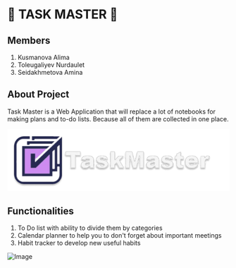 # :rocket: TASK MASTER  :rocket:

## Members
  1. Kusmanova Alima
  2. Toleugaliyev Nurdaulet
  3. Seidakhmetova Amina
  
## About Project

  Task Master is a Web Application that will replace a lot of notebooks for making plans and to-do lists. Because all of them are collected in one place.

![plot](./Task-Master-Project/src/assets/logo-white.png)

  
## Functionalities
  1. To Do list with ability to divide them by categories
  2. Calendar planner to help you to don't forget about important meetings
  3. Habit tracker to develop new useful habits



![Image](https://i.pinimg.com/564x/22/68/a4/2268a4deb9b6660885af141cd3893d4f.jpg)

